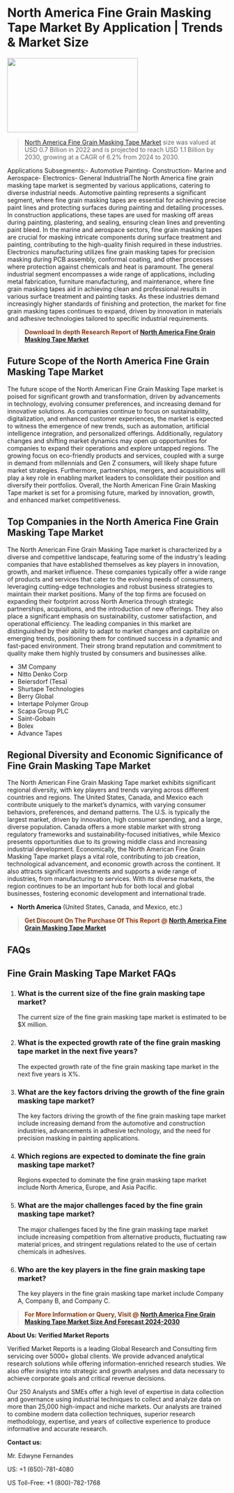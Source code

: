 <p><h1>North America Fine Grain Masking Tape Market By Application | Trends & Market Size</h1><p><img class="aligncenter size-medium wp-image-105565" src="https://ffe5etoiles.com/wp-content/uploads/2025/01/MST7-300x171.png" alt="" width="300" height="171" /></p><blockquote><p><a href="https://www.verifiedmarketreports.com/download-sample/?rid=572866&utm_source=Github-NA&utm_medium=358" target="_blank">North America Fine Grain Masking Tape Market</a> size was valued at USD 0.7 Billion in 2022 and is projected to reach USD 1.1 Billion by 2030, growing at a CAGR of 6.2% from 2024 to 2030.</p></blockquote>Applications Subsegments:- Automotive Painting- Construction- Marine and Aerospace- Electronics- General IndustrialThe North America fine grain masking tape market is segmented by various applications, catering to diverse industrial needs. Automotive painting represents a significant segment, where fine grain masking tapes are essential for achieving precise paint lines and protecting surfaces during painting and detailing processes. In construction applications, these tapes are used for masking off areas during painting, plastering, and sealing, ensuring clean lines and preventing paint bleed. In the marine and aerospace sectors, fine grain masking tapes are crucial for masking intricate components during surface treatment and painting, contributing to the high-quality finish required in these industries. Electronics manufacturing utilizes fine grain masking tapes for precision masking during PCB assembly, conformal coating, and other processes where protection against chemicals and heat is paramount. The general industrial segment encompasses a wide range of applications, including metal fabrication, furniture manufacturing, and maintenance, where fine grain masking tapes aid in achieving clean and professional results in various surface treatment and painting tasks. As these industries demand increasingly higher standards of finishing and protection, the market for fine grain masking tapes continues to expand, driven by innovation in materials and adhesive technologies tailored to specific industrial requirements.</p><blockquote><p><span style="color: #993300;"><strong>Download In depth Research Report of <a href="https://www.verifiedmarketreports.com/download-sample/?rid=572866&utm_source=Github-NA&utm_medium=358">North America Fine Grain Masking Tape Market</a></strong></span></p></blockquote><h2>Future Scope of the North America Fine Grain Masking Tape Market</h2><p>The future scope of the North American Fine Grain Masking Tape market is poised for significant growth and transformation, driven by advancements in technology, evolving consumer preferences, and increasing demand for innovative solutions. As companies continue to focus on sustainability, digitalization, and enhanced customer experiences, the market is expected to witness the emergence of new trends, such as automation, artificial intelligence integration, and personalized offerings. Additionally, regulatory changes and shifting market dynamics may open up opportunities for companies to expand their operations and explore untapped regions. The growing focus on eco-friendly products and services, coupled with a surge in demand from millennials and Gen Z consumers, will likely shape future market strategies. Furthermore, partnerships, mergers, and acquisitions will play a key role in enabling market leaders to consolidate their position and diversify their portfolios. Overall, the North American Fine Grain Masking Tape market is set for a promising future, marked by innovation, growth, and enhanced market competitiveness.</p><h2>Top Companies in the North America Fine Grain Masking Tape Market</h2><p>The North American Fine Grain Masking Tape market is characterized by a diverse and competitive landscape, featuring some of the industry's leading companies that have established themselves as key players in innovation, growth, and market influence. These companies typically offer a wide range of products and services that cater to the evolving needs of consumers, leveraging cutting-edge technologies and robust business strategies to maintain their market positions. Many of the top firms are focused on expanding their footprint across North America through strategic partnerships, acquisitions, and the introduction of new offerings. They also place a significant emphasis on sustainability, customer satisfaction, and operational efficiency. The leading companies in this market are distinguished by their ability to adapt to market changes and capitalize on emerging trends, positioning them for continued success in a dynamic and fast-paced environment. Their strong brand reputation and commitment to quality make them highly trusted by consumers and businesses alike.</p><p><ul><li>3M Company </li><li> Nitto Denko Corp </li><li> Beiersdorf (Tesa) </li><li> Shurtape Technologies </li><li> Berry Global </li><li> Intertape Polymer Group </li><li> Scapa Group PLC </li><li> Saint-Gobain </li><li> Bolex </li><li> Advance Tapes</li></ul></p><h2>Regional Diversity and Economic Significance of Fine Grain Masking Tape Market</h2><p>The North American Fine Grain Masking Tape market exhibits significant regional diversity, with key players and trends varying across different countries and regions. The United States, Canada, and Mexico each contribute uniquely to the market’s dynamics, with varying consumer behaviors, preferences, and demand patterns. The U.S. is typically the largest market, driven by innovation, high consumer spending, and a large, diverse population. Canada offers a more stable market with strong regulatory frameworks and sustainability-focused initiatives, while Mexico presents opportunities due to its growing middle class and increasing industrial development. Economically, the North American Fine Grain Masking Tape market plays a vital role, contributing to job creation, technological advancement, and economic growth across the continent. It also attracts significant investments and supports a wide range of industries, from manufacturing to services. With its diverse markets, the region continues to be an important hub for both local and global businesses, fostering economic development and international trade.</p><ul> <li><strong>North America</strong> (United States, Canada, and Mexico, etc.)</li></ul><blockquote><p><span style="color: #993300;"><strong>Get Discount On The Purchase Of This Report @ <a href="https://www.verifiedmarketreports.com/ask-for-discount/?rid=572866&utm_source=Github-NA&utm_medium=358">North America Fine Grain Masking Tape Market</a></strong></span></p></blockquote><h2>FAQs</h2><p> <h2>Fine Grain Masking Tape Market FAQs</h1> <ol> <li> <h3>What is the current size of the fine grain masking tape market?</div><div></h3> <p>The current size of the fine grain masking tape market is estimated to be $X million.</p> </li> <li> <h3>What is the expected growth rate of the fine grain masking tape market in the next five years?</div><div></h3> <p>The expected growth rate of the fine grain masking tape market in the next five years is X%.</p> </li> <li> <h3>What are the key factors driving the growth of the fine grain masking tape market?</div><div></h3> <p>The key factors driving the growth of the fine grain masking tape market include increasing demand from the automotive and construction industries, advancements in adhesive technology, and the need for precision masking in painting applications.</p> </li> <li> <h3>Which regions are expected to dominate the fine grain masking tape market?</div><div></h3> <p>Regions expected to dominate the fine grain masking tape market include North America, Europe, and Asia Pacific.</p> </li> <li> <h3>What are the major challenges faced by the fine grain masking tape market?</div><div></h3> <p>The major challenges faced by the fine grain masking tape market include increasing competition from alternative products, fluctuating raw material prices, and stringent regulations related to the use of certain chemicals in adhesives.</p> </li> <li> <h3>Who are the key players in the fine grain masking tape market?</div><div></h3> <p>The key players in the fine grain masking tape market include Company A, Company B, and Company C.</p> </li> </ol></body></html></p><blockquote><p><span style="color: #993300;"><strong>For More Information or Query, Visit @ <a href="https://www.verifiedmarketreports.com/product/fine-grain-masking-tape-market/">North America Fine Grain Masking Tape Market Size And Forecast 2024-2030</a></strong></span></p></blockquote><p><strong>About Us: Verified Market Reports</strong></p><p>Verified Market Reports is a leading Global Research and Consulting firm servicing over 5000+ global clients. We provide advanced analytical research solutions while offering information-enriched research studies. We also offer insights into strategic and growth analyses and data necessary to achieve corporate goals and critical revenue decisions.</p><p>Our 250 Analysts and SMEs offer a high level of expertise in data collection and governance using industrial techniques to collect and analyze data on more than 25,000 high-impact and niche markets. Our analysts are trained to combine modern data collection techniques, superior research methodology, expertise, and years of collective experience to produce informative and accurate research.</p><p><strong>Contact us:</strong></p><p>Mr. Edwyne Fernandes</p><p>US: +1 (650)-781-4080</p><p>US Toll-Free: +1 (800)-782-1768</p>
